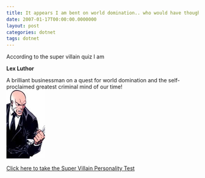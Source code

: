 ```yaml
---
title: It appears I am bent on world domination.. who would have thought?
date: 2007-01-17T00:00:00.0000000
layout: post
categories: dotnet
tags: dotnet
---
```


According to the super villain quiz I am  
  
**Lex Luthor**

A brilliant businessman on a quest for world domination and the self-proclaimed greatest criminal mind of our time!  
![](/images/lex2.jpg)

[Click here to take the Super Villain Personality Test](http://www.thesuperheroquiz.com/villain)
